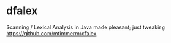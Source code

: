 # dfalex
Scanning / Lexical Analysis in Java made pleasant; just tweaking https://github.com/mtimmerm/dfalex
